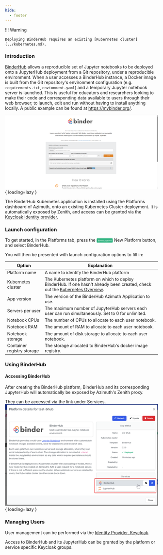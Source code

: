 ```yaml
---
hide:
  - footer
---
```

!!! Warning

    Deploying BinderHub requires an existing [Kubernetes cluster](../kubernetes.md).

### Introduction
[BinderHub](https://binderhub.readthedocs.io/en/latest/) allows a reproducible set of Jupyter notebooks to be deployed onto a JupyterHub deployment from a Git repository, under a reproducible environment. When a user accesses a BinderHub instance, a Docker image is built from the Git repository's environment configuration (e.g. `requirements.txt`, `envionment.yaml`) and a temporary Jupyter notebook server is launched. This is useful for educators and researchers looking to make their code and corresponding data available to users through their web browser; to launch, edit and run without having to install anything locally. A public example can be found at https://mybinder.org/.

![BinderHub](../../assets/images/binderhub.png){ loading=lazy }

The BinderHub Kubernetes application is installed using the Platforms dashboard of Azimuth, onto an existing Kubernetes Cluster deployment. It is automatically exposed by Zenith, and access can be granted via the [Keycloak identity provider](../../identity_provider/identity_provider.md).

### Launch configuration

To get started, in the Platforms tab, press the <img loading="lazy" class="off-glb" src="../../../assets/images/new-platform-button.svg" style="height:1em; vertical-align:middle;"> New Platform button, and select BinderHub.

You will then be presented with launch configuration options to fill in:

|**Option**                                | **Explanation**|
|------------------------------------------|---------------------------|
|Platform name|A name to identify the BinderHub platform|
|Kubernetes cluster|The Kubernetes platform on which to deploy BinderHub. If one hasn't already been created, check out the [Kubernetes Overview](../kubernetes.md).|
|App version|The version of the BinderHub Azimuth Application to use.|
|Servers per user|The maximum number of JupyterHub servers each user can run simultaneously. Set to 0 for unlimited.|
|Notebook CPUs|The number of CPUs to allocate to each user notebook.|
|Notebook RAM|The amount of RAM to allocate to each user notebook.|
|Notebook storage|The amount of disk storage to allocate to each user notebook.|
|Container registry storage|The storage allocated to BinderHub's docker image registry.|

### Using BinderHub
#### Accessing BinderHub
After creating the BinderHub platform, BinderHub and its corresponding JupyterHub will automatically be exposed by Azimuth's Zenith proxy.

They can be accessed via the link under Services.
![The link is under Services](../../assets/images/accessing_binderhub.png){ loading=lazy }

### Managing Users
User management can be performed via the [Identity Provider, Keycloak](../../identity_provider/identity_provider.md).

Access to BinderHub and its JupyterHub can be granted by the platform or service specific Keycloak groups.